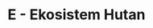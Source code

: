 ---
contest: COMPFEST
year: 2021
round: Qualification
problem: E
title: E - Ekosistem Hutan
pdf: /contests/COMPFEST/2021/qualification/E - Ekosistem Hutan.pdf
---